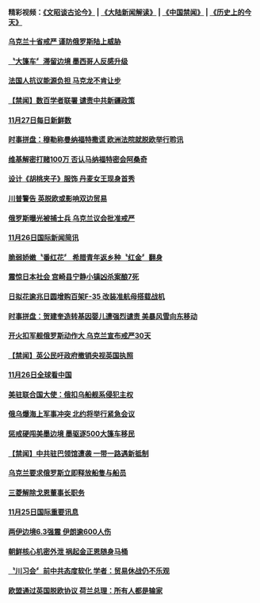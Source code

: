 #### 精彩视频：[《文昭谈古论今》](https://github.com/gfw-breaker/wenzhao/blob/master/README.md?t=11280331) | [《大陆新闻解读》](https://github.com/gfw-breaker/ntdtv-comedy/blob/master/README.md?t=11280331) | [《中国禁闻》](https://github.com/gfw-breaker/ntdtv-news/blob/master/README.md?t=11280331) | [《历史上的今天》](https://github.com/gfw-breaker/today-in-history/blob/master/README.md?t=11280331) 

#### [乌克兰十省戒严 谨防俄罗斯陆上威胁](../pages/news202/a1400997.md?t=11280331) 


#### [〝大篷车〞滞留边境 墨西哥人反感升级](../pages/news202/a1401041.md?t=11280331) 

#### [法国人抗议能源负担 马克龙不肯让步](../pages/news202/a1400999.md?t=11280331) 

#### [【禁闻】数百学者联署 谴责中共新疆政策](../pages/news202/a1401042.md?t=11280331) 

#### [11月27日每日新鲜数](../pages/news202/a1401037.md?t=11280331) 

#### [时事拼盘：穆勒称曼纳福特撒谎 欧洲法院就脱欧举行聆讯](../pages/news202/a1401032.md?t=11280331) 

#### [维基解密打赌100万 否认马纳福特密会阿桑奇](../pages/news202/a1401030.md?t=11280331) 


#### [设计《胡桃夹子》服饰 丹麦女王现身首秀](../pages/news202/a1400998.md?t=11280331) 

#### [川普警告 英脱欧或影响双边贸易](../pages/news202/a1400995.md?t=11280331) 

#### [俄罗斯曝光被捕士兵 乌克兰议会批准戒严](../pages/news202/a1400993.md?t=11280331) 


#### [11月26日国际新闻简讯](../pages/news202/a1400969.md?t=11280331) 

#### [脆弱娇嫩〝番红花〞 希腊青年返乡种〝红金〞翻身](../pages/news202/a1400961.md?t=11280331) 

#### [震惊日本社会 宫崎县宁静小镇凶杀案酿7死](../pages/news202/a1400946.md?t=11280331) 

#### [日拟花逾兆日圆增购百架F-35 改装准航母搭载战机](../pages/news202/a1400948.md?t=11280331) 


#### [时事拼盘：贺建奎造转基因婴儿遭强烈谴责 美暴风雪向东移动](../pages/news202/a1400889.md?t=11280331) 

#### [开火扣军舰俄罗斯动作大 乌克兰宣布戒严30天](../pages/news202/a1400888.md?t=11280331) 

#### [【禁闻】英公民吁政府撤销央视英国执照](../pages/news202/a1400885.md?t=11280331) 

#### [11月26日全球看中国](../pages/news202/a1400879.md?t=11280331) 

#### [美驻联合国大使：俄扣乌船舰系侵犯主权](../pages/news202/a1400875.md?t=11280331) 

#### [俄乌爆海上军事冲突 北约将举行紧急会议](../pages/news202/a1400869.md?t=11280331) 

#### [惩戒硬闯美墨边境 墨驱逐500大篷车移民](../pages/news202/a1400862.md?t=11280331) 

#### [【禁闻】中共驻巴领馆遭袭 一带一路遇新抵制](../pages/news202/a1400861.md?t=11280331) 


#### [乌克兰要求俄罗斯立即释放船隻与船员](../pages/news202/a1400850.md?t=11280331) 

#### [三菱解除戈恩董事长职务](../pages/news202/a1400848.md?t=11280331) 


#### [11月25日国际重要讯息](../pages/news202/a1400821.md?t=11280331) 

#### [两伊边境6.3强震 伊朗逾600人伤](../pages/news202/a1400828.md?t=11280331) 

#### [朝鲜核心机密外泄 祸起金正恩随身马桶](../pages/news202/a1400711.md?t=11280331) 

#### [〝川习会〞前中共态度软化 学者：贸易休战仍不乐观](../pages/news202/a1400787.md?t=11280331) 

#### [欧盟通过英国脱欧协议 荷兰总理：所有人都是输家](../pages/news202/a1400798.md?t=11280331) 

